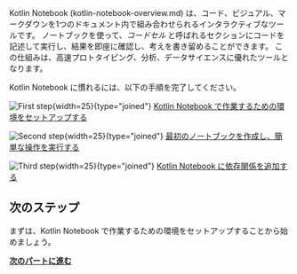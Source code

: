 [//]: # (title: Kotlin Notebook を使ってみる)

Kotlin Notebook (kotlin-notebook-overview.md) は、コード、ビジュアル、マークダウンを1つのドキュメント内で組み合わせられるインタラクティブなツールです。
ノートブックを使って、_コードセル_ と呼ばれるセクションにコードを記述して実行し、結果を即座に確認し、考えを書き留めることができます。
この仕組みは、高速プロトタイピング、分析、データサイエンスに優れたツールとなります。

Kotlin Notebook に慣れるには、以下の手順を完了してください。

![First step](icon-1.svg){width=25}{type="joined"} [Kotlin Notebook で作業するための環境をセットアップする](kotlin-notebook-set-up-env.md)

![Second step](icon-2.svg){width=25}{type="joined"} [最初のノートブックを作成し、簡単な操作を実行する](kotlin-notebook-create.md)

![Third step](icon-3.svg){width=25}{type="joined"} [Kotlin Notebook に依存関係を追加する](kotlin-notebook-add-dependencies.md)

## 次のステップ

まずは、Kotlin Notebook で作業するための環境をセットアップすることから始めましょう。

**[次のパートに進む](kotlin-notebook-set-up-env.md)**